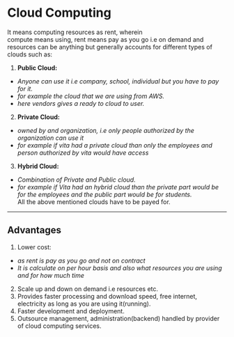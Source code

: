 # **Cloud Computing**
It means computing resources as rent, wherein\
compute means using, rent means pay as you go i.e on demand and resources can be anything but generally accounts for 
different types of clouds such as:
1. **Public Cloud:** 
  - *Anyone can use it i.e company, school, individual but you have to pay for it.*
  - *for example the cloud that we are using from AWS.*
  - *here vendors gives a ready to cloud to user.*
2. **Private Cloud:** 
  - *owned by and organization, i.e only people authorized by the organization can use it*
  - *for example if vita had a private cloud than only the employees and person authorized by vita would have access*
3. **Hybrid Cloud:**
  - *Combination of Private and Public cloud.*
  - *for example if Vita had an hybrid cloud than the private part would be for the employees and the public part would be                     for students.*\
All the above mentioned clouds have to be payed for.
---
## Advantages
1. Lower cost:
  - *as rent is pay as you go and not on contract*
  - *It is calculate on per hour basis and also what resources you are using and for how much time*
2. Scale up and down on demand i.e resources etc.
3. Provides faster processing and download speed, free internet, electricity as long as you are using it(running).
4. Faster development and deployment.
5. Outsource management, administration(backend) handled by provider of cloud computing services.


